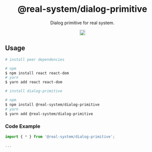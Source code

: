 <h1 align="center">@real-system/dialog-primitive</h1>
<p align="center">Dialog primitive for real system.</p>
<p align="center">
<a href="https://www.npmjs.com/package/@real-system/dialog-primitive"><img src="https://badgen.net/npm/v/@real-system/dialog-primitive?label=&icon=npm&color=blue" alt="npm version" height="18"/></a>
</p>

## Usage

```bash
# install peer dependencies

# npm
$ npm install react react-dom 
# yarn
$ yarn add react react-dom 

# install dialog-primitive

# npm
$ npm install @real-system/dialog-primitive
# yarn
$ yarn add @real-system/dialog-primitive
```

### Code Example

```typescript
import { * } from '@real-system/dialog-primitive';

...

```
